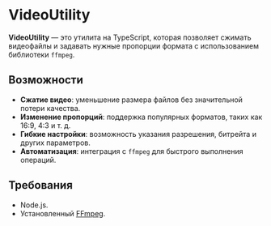 # VideoUtility

**VideoUtility** — это утилита на TypeScript, которая позволяет сжимать видеофайлы и задавать нужные пропорции формата с использованием библиотеки `ffmpeg`.

## Возможности
- **Сжатие видео**: уменьшение размера файлов без значительной потери качества.
- **Изменение пропорций**: поддержка популярных форматов, таких как 16:9, 4:3 и т. д.
- **Гибкие настройки**: возможность указания разрешения, битрейта и других параметров.
- **Автоматизация**: интеграция с `ffmpeg` для быстрого выполнения операций.

## Требования
- Node.js.
- Установленный [FFmpeg](https://ffmpeg.org/download.html).

